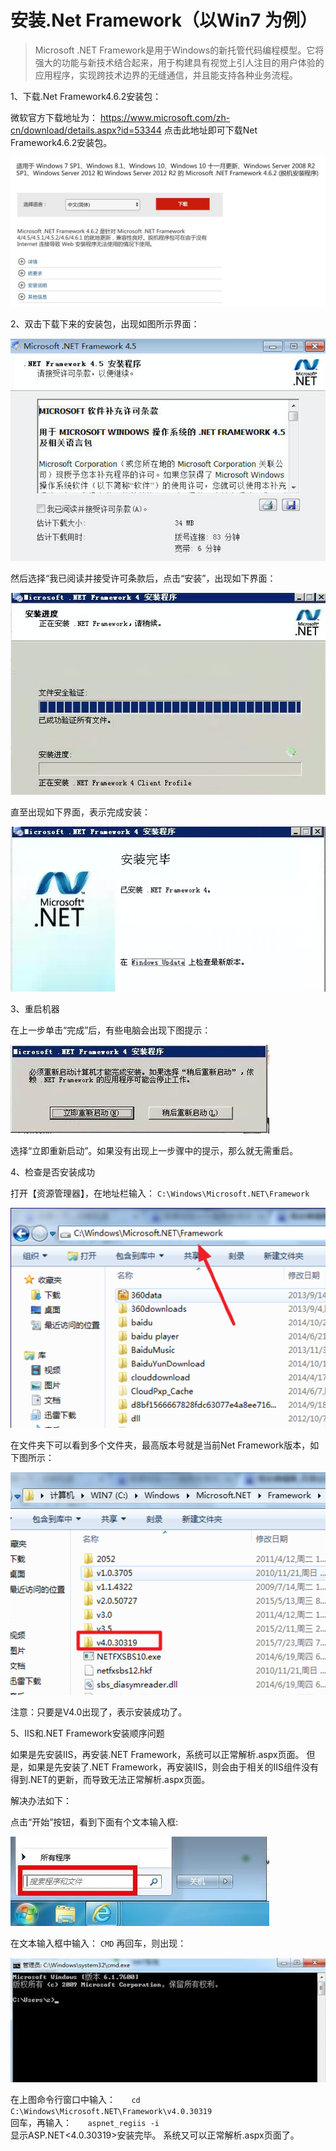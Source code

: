 # 安装.Net Framework（以Win7 为例）

> Microsoft .NET Framework是用于Windows的新托管代码编程模型。它将强大的功能与新技术结合起来，用于构建具有视觉上引人注目的用户体验的应用程序，实现跨技术边界的无缝通信，并且能支持各种业务流程。

1、下载.Net Framework4.6.2安装包：

微软官方下载地址为：
https://www.microsoft.com/zh-cn/download/details.aspx?id=53344
点击此地址即可下载Net Framework4.6.2安装包。

![](./images/264.jpg)

2、双击下载下来的安装包，出现如图所示界面：

![](./images/265.jpeg)

然后选择“我已阅读并接受许可条款后，点击“安装”，出现如下界面：

![](./images/266.jpeg)

直至出现如下界面，表示完成安装：

![](./images/267.jpeg)

3、重启机器

在上一步单击“完成”后，有些电脑会出现下图提示：

![](./images/268.jpeg)

选择“立即重新启动”。如果没有出现上一步骤中的提示，那么就无需重启。

4、检查是否安装成功

打开【资源管理器】，在地址栏输入： 
` C:\Windows\Microsoft.NET\Framework `

![](./images/269.jpeg)

在文件夹下可以看到多个文件夹，最高版本号就是当前Net Framework版本，如下图所示：

![](./images/270.jpeg)

注意：只要是V4.0出现了，表示安装成功了。

5、IIS和.NET Framework安装顺序问题

如果是先安装IIS，再安装.NET Framework，系统可以正常解析.aspx页面。
但是，如果是先安装了.NET Framework，再安装IIS，则会由于相关的IIS组件没有得到.NET的更新，而导致无法正常解析.aspx页面。

解决办法如下：

点击“开始”按钮，看到下面有个文本输入框:

![](./images/271.jpeg)

在文本输入框中输入：
` CMD `
再回车，则出现：

![](./images/272.jpeg)

在上图命令行窗口中输入： 
`    cd C:\Windows\Microsoft.NET\Framework\v4.0.30319 `  
回车，再输入： 
`    aspnet_regiis -i `  
显示ASP.NET<4.0.30319>安装完毕。 系统又可以正常解析.aspx页面了。
